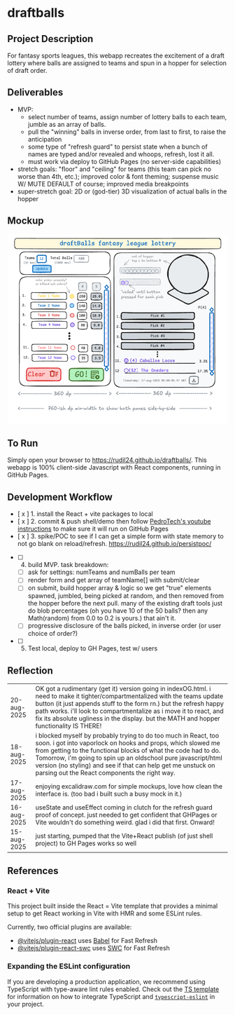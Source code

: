 # draftballs
## Project Description
For fantasy sports leagues, this webapp recreates the excitement of a draft lottery where balls are assigned 
to teams and spun in a hopper for selection of draft order.

## Deliverables
* MVP: 
  * select number of teams, assign number of lottery balls to each team, jumble as an array of balls.
  * pull the "winning" balls in inverse order, from last to first, to raise the anticipation
  * some type of "refresh guard" to persist state when a bunch of names are typed and/or revealed and whoops, refresh, lost it all.
  * must work via deploy to GitHub Pages (no server-side capabilities)
* stretch goals: "floor" and "ceiling" for teams (this team can pick no worse than 4th, etc.); improved color & font theming; suspense music W/ MUTE DEFAULT of course; improved media breakpoints
* super-stretch goal: 2D or (god-tier) 3D visualization of actual balls in the hopper

## Mockup
![src/assets/draftballs_mockup_03.png](src/assets/draftballs_mockup_03.png)

## To Run
Simply open your browser to https://rudil24.github.io/draftballs/. This webapp is 100% client-side Javascript with React components, running in GitHub Pages.

## Development Workflow
- [ x ] 1. install the React + vite packages to local 
- [ x ] 2. commit & push shell/demo then follow [PedroTech's youtube instructions](https://www.youtube.com/watch?v=hn1IkJk24ow) to make sure it will run on GitHub Pages
- [ x ] 3. spike/POC to see if I can get a simple form with state memory to not go blank on reload/refresh. https://rudil24.github.io/persistpoc/
- [ ] 4. build MVP. task breakdown:
  - [ ] ask for settings: numTeams and numBalls per team 
  - [ ] render form and get array of teamName[] with submit/clear
  - [ ] on submit, build hopper array & logic so we get "true" elements spawned, jumbled, being picked at random, and then removed from the hopper before the next pull. many of the existing draft tools just do blob percentages (oh you have 10 of the 50 balls? then any Math(random) from 0.0 to 0.2 is yours.) that ain't it.
  - [ ] progressive disclosure of the balls picked, in inverse order (or user choice of order?)
- [ ] 5. Test local, deploy to GH Pages, test w/ users

## Reflection
|   |   |
|---|---|
| 20-aug-2025 | OK got a rudimentary (get it) version going in indexOG.html. i need to make it tighter/compartmentalized with the teams update button (it just appends stuff to the form rn.) but the refresh happy path works. i'll look to compartmentalize as i move it to react, and fix its absolute ugliness in the display. but the MATH and hopper functionality IS THERE!
| 18-aug-2025 | i blocked myself by probably trying to do too much in React, too soon. i got into vaporlock on hooks and props, which slowed me from getting to the functional blocks of what the code had to do. Tomorrow, i'm going to spin up an oldschool pure javascript/html version (no styling) and see if that can help get me unstuck on parsing out the React components the right way. | 
| 17-aug-2025 | enjoying excalidraw.com for simple mockups, love how clean the interface is. (too bad i built such a busy mock in it.)
| 16-aug-2025 | useState and useEffect coming in clutch for the refresh guard proof of concept. just needed to get confident that GHPages or Vite wouldn't do something weird. glad i did that first. Onward! |
| 15-aug-2025 | just starting, pumped that the Vite+React publish (of just shell project) to GH Pages works so well |

## References

### React + Vite

This project built inside the React = Vite template that provides a minimal setup to get React working in Vite with HMR and some ESLint rules.

Currently, two official plugins are available:

- [@vitejs/plugin-react](https://github.com/vitejs/vite-plugin-react/blob/main/packages/plugin-react) uses [Babel](https://babeljs.io/) for Fast Refresh
- [@vitejs/plugin-react-swc](https://github.com/vitejs/vite-plugin-react/blob/main/packages/plugin-react-swc) uses [SWC](https://swc.rs/) for Fast Refresh

### Expanding the ESLint configuration

If you are developing a production application, we recommend using TypeScript with type-aware lint rules enabled. Check out the [TS template](https://github.com/vitejs/vite/tree/main/packages/create-vite/template-react-ts) for information on how to integrate TypeScript and [`typescript-eslint`](https://typescript-eslint.io) in your project.

